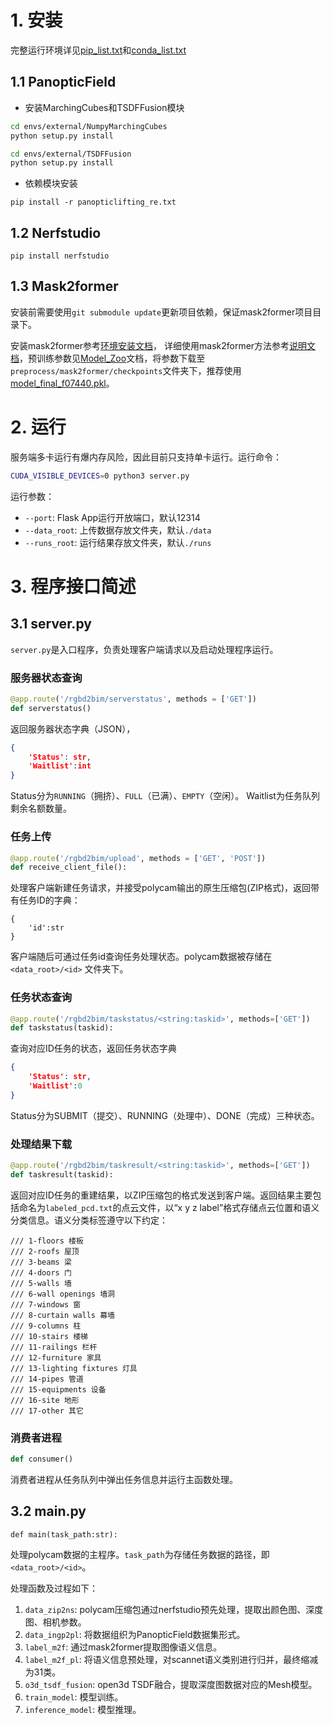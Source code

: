 # 1. 安装
完整运行环境详见[pip_list.txt](./pip_list.txt)和[conda_list.txt](./conda_list.txt)

## 1.1 PanopticField
* 安装MarchingCubes和TSDFFusion模块
```sh
cd envs/external/NumpyMarchingCubes
python setup.py install

cd envs/external/TSDFFusion
python setup.py install
```

* 依赖模块安装
```
pip install -r panopticlifting_re.txt
```

## 1.2 Nerfstudio
```
pip install nerfstudio
```
## 1.3 Mask2former
安装前需要使用`git submodule update`更新项目依赖，保证mask2former项目目录下。

安装mask2former参考[环境安装文档](./preprocess/mask2former/)，
详细使用mask2former方法参考[说明文档](./preprocess/mask2former/README.md)，预训练参数见[Model_Zoo](./preprocess/mask2former/MODEL_ZOO.md)文档，将参数下载至```preprocess/mask2former/checkpoints```文件夹下，推荐使用[model_final_f07440.pkl](https://dl.fbaipublicfiles.com/maskformer/mask2former/coco/panoptic/maskformer2_swin_large_IN21k_384_bs16_100ep/model_final_f07440.pkl)。


# 2. 运行
服务端多卡运行有爆内存风险，因此目前只支持单卡运行。运行命令：
```sh
CUDA_VISIBLE_DEVICES=0 python3 server.py
```
运行参数：
* `--port`: Flask App运行开放端口，默认12314
* `--data_root`: 上传数据存放文件夹，默认`./data`
* `--runs_root`: 运行结果存放文件夹，默认`./runs`

# 3. 程序接口简述
## 3.1 server.py
`server.py`是入口程序，负责处理客户端请求以及启动处理程序运行。

### 服务器状态查询
```python
@app.route('/rgbd2bim/serverstatus', methods = ['GET'])
def serverstatus()
```
返回服务器状态字典（JSON），
```json
{
    'Status': str, 
    'Waitlist':int
}
```
Status分为`RUNNING`（拥挤）、`FULL`（已满）、`EMPTY`（空闲）。
Waitlist为任务队列剩余名额数量。
### 任务上传
```python
@app.route('/rgbd2bim/upload', methods = ['GET', 'POST'])
def receive_client_file():
```
处理客户端新建任务请求，并接受polycam输出的原生压缩包(ZIP格式)，返回带有任务ID的字典：
```
{
    'id':str
}
```
客户端随后可通过任务id查询任务处理状态。polycam数据被存储在```<data_root>/<id>``` 文件夹下。

### 任务状态查询
```python
@app.route('/rgbd2bim/taskstatus/<string:taskid>', methods=['GET'])
def taskstatus(taskid):
```
查询对应ID任务的状态，返回任务状态字典
```json
{
    'Status': str, 
    'Waitlist':0
}
```
Status分为SUBMIT（提交）、RUNNING（处理中）、DONE（完成）三种状态。

### 处理结果下载
```python
@app.route('/rgbd2bim/taskresult/<string:taskid>', methods=['GET'])
def taskresult(taskid):
```
返回对应ID任务的重建结果，以ZIP压缩包的格式发送到客户端。返回结果主要包括命名为```labeled_pcd.txt```的点云文件，以“x y z label”格式存储点云位置和语义分类信息。语义分类标签遵守以下约定：
```
/// 1-floors 楼板
/// 2-roofs 屋顶
/// 3-beams 梁
/// 4-doors 门
/// 5-walls 墙
/// 6-wall openings 墙洞
/// 7-windows 窗
/// 8-curtain walls 幕墙
/// 9-columns 柱
/// 10-stairs 楼梯
/// 11-railings 栏杆
/// 12-furniture 家具
/// 13-lighting fixtures 灯具
/// 14-pipes 管道
/// 15-equipments 设备
/// 16-site 地形
/// 17-other 其它
```

### 消费者进程
```python
def consumer()
```
消费者进程从任务队列中弹出任务信息并运行主函数处理。

## 3.2 main.py
```
def main(task_path:str):
```
处理polycam数据的主程序。`task_path`为存储任务数据的路径，即```<data_root>/<id>```。

处理函数及过程如下：

1. `data_zip2ns`: polycam压缩包通过nerfstudio预先处理，提取出颜色图、深度图、相机参数。
2. `data_ingp2pl`: 将数据组织为PanopticField数据集形式。
3. `label_m2f`: 通过mask2former提取图像语义信息。
4. `label_m2f_pl`: 将语义信息预处理，对scannet语义类别进行归并，最终缩减为31类。
5. `o3d_tsdf_fusion`: open3d TSDF融合，提取深度图数据对应的Mesh模型。
6. `train_model`: 模型训练。
7. `inference_model`: 模型推理。


